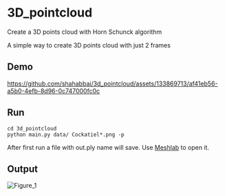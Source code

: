 # 3D_pointcloud
Create a 3D points cloud with Horn Schunck algorithm

A simple way to create 3D points cloud with just 2 frames

## Demo



https://github.com/shahabbai/3d_pointcloud/assets/133869713/af41eb56-a5b0-4efb-8d96-0c747000fc0c



## Run
```
cd 3d_pointcloud
python main.py data/ Cockatiel*.png -p
```
After first run a file with out.ply name will save. Use [Meshlab](https://www.meshlab.net/) to open it.


## Output

![Figure_1](https://github.com/shahabbai/3d_pointcloud/assets/133869713/046e4214-b879-4aae-a6df-7ac08f3959ca)

